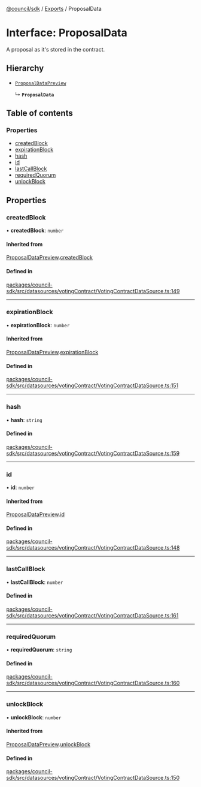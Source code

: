 [@council/sdk](../README.md) / [Exports](../modules.md) / ProposalData

# Interface: ProposalData

A proposal as it's stored in the contract.

## Hierarchy

- [`ProposalDataPreview`](ProposalDataPreview.md)

  ↳ **`ProposalData`**

## Table of contents

### Properties

- [createdBlock](ProposalData.md#createdblock)
- [expirationBlock](ProposalData.md#expirationblock)
- [hash](ProposalData.md#hash)
- [id](ProposalData.md#id)
- [lastCallBlock](ProposalData.md#lastcallblock)
- [requiredQuorum](ProposalData.md#requiredquorum)
- [unlockBlock](ProposalData.md#unlockblock)

## Properties

### createdBlock

• **createdBlock**: `number`

#### Inherited from

[ProposalDataPreview](ProposalDataPreview.md).[createdBlock](ProposalDataPreview.md#createdblock)

#### Defined in

[packages/council-sdk/src/datasources/votingContract/VotingContractDataSource.ts:149](https://github.com/element-fi/council-monorepo/blob/c29492c/packages/council-sdk/src/datasources/votingContract/VotingContractDataSource.ts#L149)

___

### expirationBlock

• **expirationBlock**: `number`

#### Inherited from

[ProposalDataPreview](ProposalDataPreview.md).[expirationBlock](ProposalDataPreview.md#expirationblock)

#### Defined in

[packages/council-sdk/src/datasources/votingContract/VotingContractDataSource.ts:151](https://github.com/element-fi/council-monorepo/blob/c29492c/packages/council-sdk/src/datasources/votingContract/VotingContractDataSource.ts#L151)

___

### hash

• **hash**: `string`

#### Defined in

[packages/council-sdk/src/datasources/votingContract/VotingContractDataSource.ts:159](https://github.com/element-fi/council-monorepo/blob/c29492c/packages/council-sdk/src/datasources/votingContract/VotingContractDataSource.ts#L159)

___

### id

• **id**: `number`

#### Inherited from

[ProposalDataPreview](ProposalDataPreview.md).[id](ProposalDataPreview.md#id)

#### Defined in

[packages/council-sdk/src/datasources/votingContract/VotingContractDataSource.ts:148](https://github.com/element-fi/council-monorepo/blob/c29492c/packages/council-sdk/src/datasources/votingContract/VotingContractDataSource.ts#L148)

___

### lastCallBlock

• **lastCallBlock**: `number`

#### Defined in

[packages/council-sdk/src/datasources/votingContract/VotingContractDataSource.ts:161](https://github.com/element-fi/council-monorepo/blob/c29492c/packages/council-sdk/src/datasources/votingContract/VotingContractDataSource.ts#L161)

___

### requiredQuorum

• **requiredQuorum**: `string`

#### Defined in

[packages/council-sdk/src/datasources/votingContract/VotingContractDataSource.ts:160](https://github.com/element-fi/council-monorepo/blob/c29492c/packages/council-sdk/src/datasources/votingContract/VotingContractDataSource.ts#L160)

___

### unlockBlock

• **unlockBlock**: `number`

#### Inherited from

[ProposalDataPreview](ProposalDataPreview.md).[unlockBlock](ProposalDataPreview.md#unlockblock)

#### Defined in

[packages/council-sdk/src/datasources/votingContract/VotingContractDataSource.ts:150](https://github.com/element-fi/council-monorepo/blob/c29492c/packages/council-sdk/src/datasources/votingContract/VotingContractDataSource.ts#L150)
